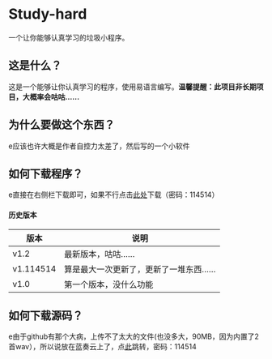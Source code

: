 # Study-hard
一个让你能够认真学习的垃圾小程序。                    
## 这是什么？
这是一个能够让你认真学习的程序，使用易语言编写。**温馨提醒：此项目非长期项目，大概率会咕咕……**                  
## 为什么要做这个东西？
e应该也许大概是作者自控力太差了，然后写的一个小软件
## 如何下载程序？
e直接在右侧栏下载即可，如果不行点击[此处](https://wwp.lanzouv.com/b02vpjslc)下载（密码：114514）                         
#### 历史版本
|  版本   | 说明  |
|  ----  | ----  |
| v1.2  | 最新版本，咕咕…… |
| v1.114514  | 算是最大一次更新了，更新了一堆东西…… |
| v1.0  | 第一个版本，没什么功能 |
## 如何下载源码？
e由于github有那个大病，上传不了太大的文件(也没多大，90MB，因为内置了2首wav），所以说放在蓝奏云上了，点[此](https://wwp.lanzouv.com/iDnFr0faescf)跳转，密码：114514
